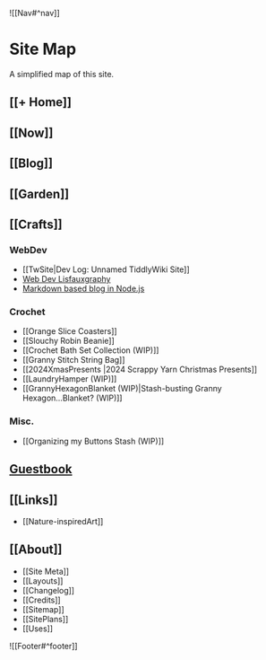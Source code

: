 ![[Nav#^nav]]

# Site Map

A simplified map of this site.

## [[+ Home]]

## [[Now]]



## [[Blog]]

## [[Garden]]


## [[Crafts]]

### WebDev
- [[TwSite|Dev Log: Unnamed TiddlyWiki Site]]
- [Web Dev Lisfauxgraphy]()
- [Markdown based blog in Node.js](https://github.com/MarySeph/node-markdown-blog)
### Crochet
- [[Orange Slice Coasters]]
- [[Slouchy Robin Beanie]]
- [[Crochet Bath Set Collection (WIP)]]
- [[Granny Stitch String Bag]]
- [[2024XmasPresents |2024 Scrappy Yarn Christmas Presents]]
- [[LaundryHamper (WIP)]] 
- [[GrannyHexagonBlanket (WIP)|Stash-busting Granny Hexagon...Blanket? (WIP)]] 
### Misc.
- [[Organizing my Buttons Stash (WIP)]] 

## [Guestbook](https://maryseph.atabook.org/)

## [[Links]]
- [[Nature-inspiredArt]]

## [[About]]
- [[Site Meta]]
- [[Layouts]]
- [[Changelog]]
- [[Credits]]
- [[Sitemap]]
- [[SitePlans]]
- [[Uses]]

![[Footer#^footer]]